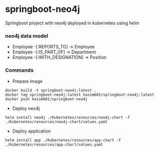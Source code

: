 # springboot-neo4j
Springboot project with neo4j deployed in kubernetes using helm

### neo4j data model
- Employee -[:REPORTS_TO] -> Employee
- Employee -[:IS_PART_OF] -> Department
- Employee -[:WITH_DESIGNATION] -> Position

### Commands
- Prepare image
```` 
docker build -t springboot-neo4j:latest .
docker tag springboot-neo4j:latest hasim601/springboot-neo4j:latest
docker push hasim601/springboot-neo4j
````
- Deploy neo4j
```` 
helm install neo4j ./Kubernetes/resources/neo4j-chart -f ./Kubernetes/resources/neo4j-chart/values.yaml
````
- Deploy application
```` 
helm install app ./Kubernetes/resources/app-chart -f ./Kubernetes/resources/app-chart/values.yaml

